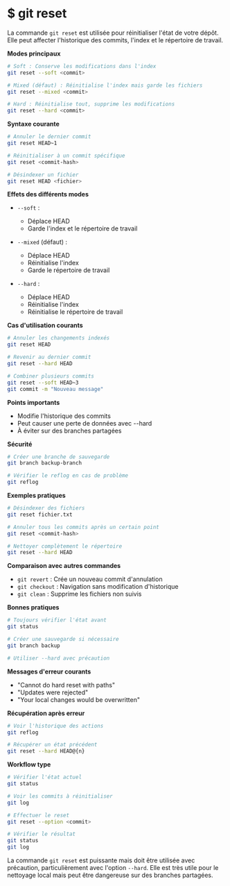# $ git reset

La commande `git reset` est utilisée pour réinitialiser l'état de votre dépôt. Elle peut affecter l'historique des commits, l'index et le répertoire de travail. 

**Modes principaux** 

```bash
# Soft : Conserve les modifications dans l'index
git reset --soft <commit>

# Mixed (défaut) : Réinitialise l'index mais garde les fichiers
git reset --mixed <commit>

# Hard : Réinitialise tout, supprime les modifications
git reset --hard <commit>
```

**Syntaxe courante** 

```bash
# Annuler le dernier commit
git reset HEAD~1

# Réinitialiser à un commit spécifique
git reset <commit-hash>

# Désindexer un fichier
git reset HEAD <fichier>
```

**Effets des différents modes** 

- `--soft` : 
  * Déplace HEAD
  * Garde l'index et le répertoire de travail

- `--mixed` (défaut) :
  * Déplace HEAD
  * Réinitialise l'index
  * Garde le répertoire de travail

- `--hard` :
  * Déplace HEAD
  * Réinitialise l'index
  * Réinitialise le répertoire de travail

**Cas d'utilisation courants** 

```bash
# Annuler les changements indexés
git reset HEAD

# Revenir au dernier commit
git reset --hard HEAD

# Combiner plusieurs commits
git reset --soft HEAD~3
git commit -m "Nouveau message"
```

**Points importants** 

- Modifie l'historique des commits
- Peut causer une perte de données avec --hard
- À éviter sur des branches partagées

**Sécurité** 

```bash
# Créer une branche de sauvegarde
git branch backup-branch

# Vérifier le reflog en cas de problème
git reflog
```

**Exemples pratiques** 

```bash
# Désindexer des fichiers
git reset fichier.txt

# Annuler tous les commits après un certain point
git reset <commit-hash>

# Nettoyer complètement le répertoire
git reset --hard HEAD
```

**Comparaison avec autres commandes** 

- `git revert` : Crée un nouveau commit d'annulation
- `git checkout` : Navigation sans modification d'historique
- `git clean` : Supprime les fichiers non suivis

**Bonnes pratiques** 

```bash
# Toujours vérifier l'état avant
git status

# Créer une sauvegarde si nécessaire
git branch backup

# Utiliser --hard avec précaution
```

**Messages d'erreur courants** 

- "Cannot do hard reset with paths"
- "Updates were rejected"
- "Your local changes would be overwritten"

**Récupération après erreur** 

```bash
# Voir l'historique des actions
git reflog

# Récupérer un état précédent
git reset --hard HEAD@{n}
```

**Workflow type** 
```bash
# Vérifier l'état actuel
git status

# Voir les commits à réinitialiser
git log

# Effectuer le reset
git reset --option <commit>

# Vérifier le résultat
git status
git log
```

La commande `git reset` est puissante mais doit être utilisée avec précaution, particulièrement avec l'option `--hard`. Elle est très utile pour le nettoyage local mais peut être dangereuse sur des branches partagées.